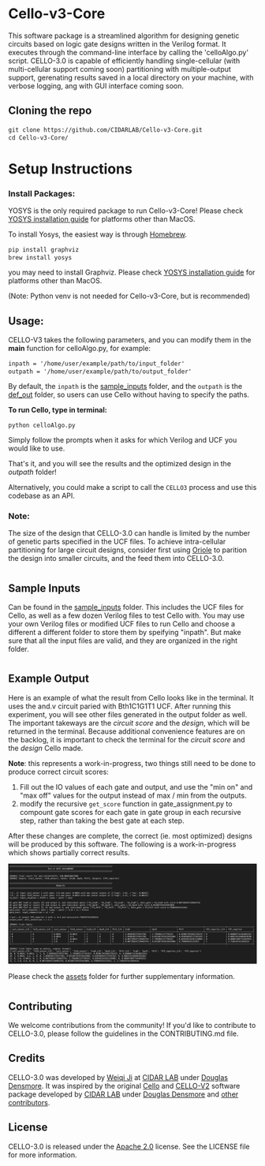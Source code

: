 # Cello-v3-Core

This software package is a streamlined algorithm for designing genetic circuits based on logic gate designs written in the Verilog format. It executes through the command-line interface by calling the 'celloAlgo.py' script. CELLO-3.0 is capable of efficiently handling single-cellular (with multi-cellular support coming soon) partitioning with multiple-output support, gerenating results saved in a local directory on your machine, with verbose logging, ang with GUI interface coming soon.

## Cloning the repo

```
git clone https://github.com/CIDARLAB/Cello-v3-Core.git
cd Cello-v3-Core/
```

# Setup Instructions
### Install Packages:
YOSYS is the only required package to run Cello-v3-Core! Please check [YOSYS installation guide](https://yosyshq.net/yosys/documentation.html) for platforms other than MacOS.

To install Yosys, the easiest way is through [Homebrew](https://brew.sh).
```
pip install graphviz
brew install yosys
```
you may need to install Graphviz. Please check [YOSYS installation guide](https://yosyshq.net/yosys/documentation.html) for platforms other than MacOS.

(Note: Python venv is not needed for Cello-v3-Core, but is recommended)

## Usage:
CELLO-V3 takes the following parameters, and you can modify them in the __main__ function for celloAlgo.py, for example:

```
inpath = '/home/user/example/path/to/input_folder'
outpath = '/home/user/example/path/to/output_folder'
```

By default, the ```inpath``` is the [sample_inputs](/sample_inputs/) folder, and the ```outpath``` is the [def_out](/def_out/) folder, so users can use Cello without having to specify the paths.


**To run Cello, type in terminal:**

```
python celloAlgo.py
```

Simply follow the prompts when it asks for which Verilog and UCF you would like to use.

That's it, and you will see the results and the optimized design in the *outpath* folder!

Alternatively, you could make a script to call the ```CELLO3``` process and use this codebase as an API.

### Note: 
The size of the design that CELLO-3.0 can handle is limited by the number of genetic parts specified in the UCF files. To achieve intra-cellular partitioning for large circuit designs, consider first using [Oriole](https://github.com/CIDARLAB/genetic-circuit-partitioning-new.git) to parition the design into smaller circuits, and the feed them into CELLO-3.0. 

#
## Sample Inputs
Can be found in the [sample_inputs](sample_inputs/) folder. This includes the UCF files for Cello, as well as a few dozen Verilog files to test Cello with. You may use your own Verilog files or modified UCF files to run Cello and choose a different a different folder to store them by speifying "inpath". But make sure that all the input files are valid, and they are organized in the right folder.

#
## Example Output
Here is an example of what the result from Cello looks like in the terminal. It uses the and.v circuit paried with Bth1C1G1T1 UCF. After running this experiment, you will see other files generated in the output folder as well. The important takeways are the *circuit score* and the *design*, which will be returned in the terminal. Because additional convenience features are on the backlog, it is important to check the terminal for the *circuit score* and the *design* Cello made.

**Note**: this represents a work-in-progress, two things still need to be done to produce correct circuit scores:

1. Fill out the IO values of each gate and output, and use the "min on" and "max off" values for the output instead of max / min from the outputs.
2. modify the recursive ```get_score``` function in gate_assignment.py to compount gate scores for each gate in gate group in each recursive step, rather than taking the best gate at each step.

After these changes are complete, the correct (ie. most optimized) designs will be produced by this software. The following is a work-in-progress which shows partially correct results.

![example output](assets/ExampleOutput_And+Eco111.png)

Please check the [assets](assets/) folder for further supplementary information.

#
## Contributing

We welcome contributions from the community! If you'd like to contribute to CELLO-3.0, please follow the guidelines in the CONTRIBUTING.md file.

## Credits

CELLO-3.0 was developed by [Weiqi Ji](https://ginomcfino.github.io) at [CIDAR LAB](https://www.cidarlab.org) under [Douglas Densmore](https://www.cidarlab.org/doug-densmore). It was inspired by the original [Cello](https://github.com/CIDARLAB/cello) and [CELLO-V2](https://github.com/CIDARLAB/Cello-v2.git) software package developed by [CIDAR LAB](https://www.cidarlab.org) under [Douglas Densmore](https://www.cidarlab.org/doug-densmore) and [other contributors](https://github.com/CIDARLAB).

## License

CELLO-3.0 is released under the [Apache 2.0](License.txt) license. See the LICENSE file for more information.



